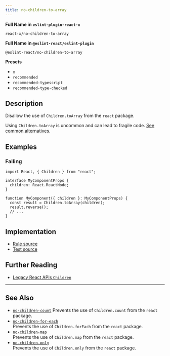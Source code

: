 ```yaml
---
title: no-children-to-array
---
```


**Full Name in `eslint-plugin-react-x`**

```plain copy
react-x/no-children-to-array
```

**Full Name in `@eslint-react/eslint-plugin`**

```plain copy
@eslint-react/no-children-to-array
```

**Presets**

- `x`
- `recommended`
- `recommended-typescript`
- `recommended-type-checked`

## Description

Disallow the use of `Children.toArray` from the `react` package.

Using `Children.toArray` is uncommon and can lead to fragile code. [See common alternatives](https://react.dev/reference/react/Children#alternatives).

## Examples

### Failing

```tsx
import React, { Children } from "react";

interface MyComponentProps {
  children: React.ReactNode;
}

function MyComponent({ children }: MyComponentProps) {
  const result = Children.toArray(children);
  result.reverse();
  // ...
}
```

## Implementation

- [Rule source](https://github.com/Rel1cx/eslint-react/tree/main/packages/plugins/eslint-plugin-react-x/src/rules/no-children-to-array.ts)
- [Test source](https://github.com/Rel1cx/eslint-react/tree/main/packages/plugins/eslint-plugin-react-x/src/rules/no-children-to-array.spec.ts)

## Further Reading

- [Legacy React APIs `Children`](https://react.dev/reference/react/Children)

---

## See Also

- [`no-children-count`](./no-children-count)
  Prevents the use of `Children.count` from the `react` package.
- [`no-children-for-each`](./no-children-for-each)\
  Prevents the use of `Children.forEach` from the `react` package.
- [`no-children-map`](./no-children-map)\
  Prevents the use of `Children.map` from the `react` package.
- [`no-children-only`](./no-children-only)\
  Prevents the use of `Children.only` from the `react` package.
